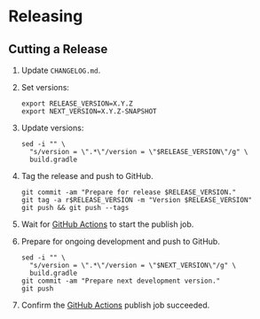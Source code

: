 Releasing
=========

Cutting a Release
-----------------

1. Update `CHANGELOG.md`.

2. Set versions:

    ```
    export RELEASE_VERSION=X.Y.Z
    export NEXT_VERSION=X.Y.Z-SNAPSHOT
    ```

3. Update versions:

    ```
    sed -i "" \
      "s/version = \".*\"/version = \"$RELEASE_VERSION\"/g" \
      build.gradle
    ```

4. Tag the release and push to GitHub.

    ```
    git commit -am "Prepare for release $RELEASE_VERSION."
    git tag -a r$RELEASE_VERSION -m "Version $RELEASE_VERSION"
    git push && git push --tags
    ```

5. Wait for [GitHub Actions][github_actions] to start the publish job.

6. Prepare for ongoing development and push to GitHub.

    ```
    sed -i "" \
      "s/version = \".*\"/version = \"$NEXT_VERSION\"/g" \
      build.gradle
    git commit -am "Prepare next development version."
    git push
    ```

7. Confirm the [GitHub Actions][github_actions] publish job succeeded.

[github_actions]: https://github.com/IABTechLab/uid2-android-sdk/actions
[sonatype_issues]: https://issues.sonatype.org/
